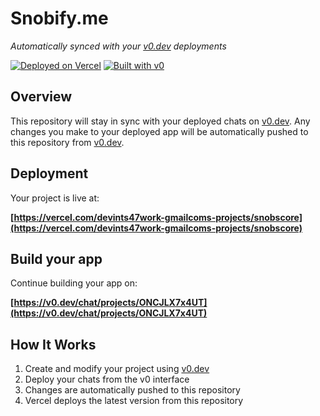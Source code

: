 # Snobify.me

*Automatically synced with your [v0.dev](https://v0.dev) deployments*

[![Deployed on Vercel](https://img.shields.io/badge/Deployed%20on-Vercel-black?style=for-the-badge&logo=vercel)](https://vercel.com/devints47work-gmailcoms-projects/snobscore)
[![Built with v0](https://img.shields.io/badge/Built%20with-v0.dev-black?style=for-the-badge)](https://v0.dev/chat/projects/ONCJLX7x4UT)

## Overview

This repository will stay in sync with your deployed chats on [v0.dev](https://v0.dev).
Any changes you make to your deployed app will be automatically pushed to this repository from [v0.dev](https://v0.dev).

## Deployment

Your project is live at:

**[https://vercel.com/devints47work-gmailcoms-projects/snobscore](https://vercel.com/devints47work-gmailcoms-projects/snobscore)**

## Build your app

Continue building your app on:

**[https://v0.dev/chat/projects/ONCJLX7x4UT](https://v0.dev/chat/projects/ONCJLX7x4UT)**

## How It Works

1. Create and modify your project using [v0.dev](https://v0.dev)
2. Deploy your chats from the v0 interface
3. Changes are automatically pushed to this repository
4. Vercel deploys the latest version from this repository